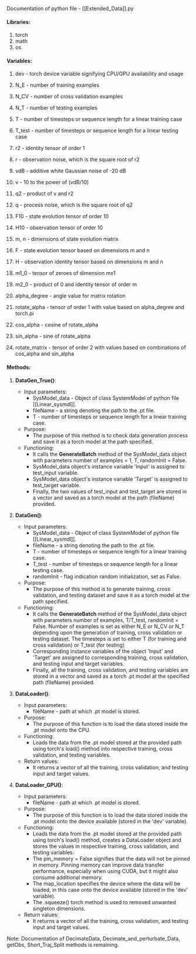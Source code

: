 Documentation of python file - [[Extended_Data]].py


#### Libraries:
1) torch
2) math
3) os


#### Variables:
1) dev - torch device variable signifying CPU/GPU availability and usage

2) N_E - number of training examples
3) N_CV - number of cross validation examples
4) N_T - number of testing examples
5) T - number of timesteps or sequence length for a linear training case
6) T_test - number of timesteps or sequence length for a linear testing case
7) r2 - identity tensor of order 1
8) r - observation noise, which is the square root of r2
9) vdB - additive white Gaussian noise of -20 dB
10) v - 10 to the power of (vdB/10)
11) q2 - product of v and r2
12) q - process noise, which is the square root of q2
13) F10 - state evolution tensor of order 10
14) H10 - observation tensor of order 10
15) m, n - dimensions of state evolution matrix
16) F - state evolution tensor based on dimensions m and n
17) H - observation identity tensor based on dimensions m and n
18) m1_0 - tensor of zeroes of dimension mx1
19) m2_0 - product of 0 and identity tensor of order m

20) alpha_degree - angle value for matrix rotation
21) rotate_alpha - tensor of order 1 with value based on alpha_degree and torch.pi
22) cos_alpha - cosine of rotate_alpha
23) sin_alpha - sine of rotate_alpha
24) rotate_matrix - tensor of order 2 with values based on combinations of cos_alpha and sin_alpha


#### Methods:
1) __DataGen_True()__:
	-  Input parameters:
		- SysModel_data - Object of class SystemModel of python file [[Linear_sysmdl]].
		- fileName - a string denoting the path to the .pt file.
		- T - number of timesteps or sequence length for a linear training case.
	- Purpose:
		- The purpose of this method is to check data generation process and save it as a torch model at the path specified.
	- Functioning:
		- It calls the __GenerateBatch__ method of the SysModel_data object with parameters number of examples = 1, T, randomInit = False.
		- SysModel_data object's instance variable 'Input' is assigned to test_input variable.
		- SysModel_data object's instance variable 'Target' is assigned to test_target variable.
		- Finally, the two values of test_input and test_target are stored in a vector and saved as a torch model at the path (fileName) provided.

2) __DataGen()__:
	- Input parameters:
		- SysModel_data - Object of class SystemModel of python file [[Linear_sysmdl]].
		- fileName - a string denoting the path to the .pt file.
		- T - number of timesteps or sequence length for a linear training case.
		- T_test - number of timesteps or sequence length for a linear testing case.
		- randomInit - flag indication random initialization, set as False.
	- Purpose:
		- The purpose of this method is to generate training, cross validation, and testing dataset and save it as a torch model at the path specified.
	- Functioning:
		- It calls the __GenerateBatch__ method of the SysModel_data object with parameters number of examples, T/T_test, randomInit = False.  Number of examples is set as either N_E or N_CV or N_T depending upon the generation of training, cross validation or testing dataset. The timesteps is set to either T (for training and cross validation) or T_test (for testing)
		- Corresponding instance variables of the object 'Input' and 'Target' are assigned to corresponding training, cross validation, and testing input and target variables.
		- Finally, all the training, cross validation, and testing variables are stored in a vector and saved as a torch .pt model at the specified path (fileName) provided.

3) __DataLoader()__:
	- Input parameters:
		- fileName - path at which .pt model is stored.
	- Purpose:
		- The purpose of this function is to load the data stored inside the .pt model onto the CPU.
	- Functioning:
		- Loads the data from the .pt model stored at the provided path using torch's load() method into respective training, cross validation, and testing variables.
	- Return values:
		- It returns a vector of all the training, cross validation, and testing input and target values.

4) __DataLoader_GPU()__:
	- Input parameters:
		- fileName - path at which .pt model is stored.
	- Purpose:
		- The purpose of this function is to load the data stored inside the .pt model onto the device available (stored in the 'dev' variable).
	- Functioning:
		- Loads the data from the .pt model stored at the provided path using torch's load() method, creates a DataLoader object and stores the values in respective training, cross validation, and testing variables.
		- The pin_memory = False signifies that the data will not be pinned in memory. Pinning memory can improve data transfer performance, especially when using CUDA, but it might also consume additional memory.
		- The map_location specifies the device where the data will be loaded, in this case onto the device available (stored in the 'dev' variable).
		- The .squeeze() torch method is used to removed unwanted singleton dimensions.
	- Return values:
		- It returns a vector of all the training, cross validation, and testing input and target values.



Note: Documentation of DecimateData, Decimate_and_perturbate_Data, getObs, Short_Traj_Split methods is remaining.